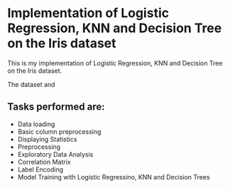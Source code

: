 # Implementation of Logistic Regression, KNN and Decision Tree on the Iris dataset

This is my implementation of Logistic Regression, KNN and Decision Tree on the Iris dataset.

The dataset and

## Tasks performed are:

<ul>
<li>Data loading</li>
<li> Basic column preprocessing</li>
<li>Displaying Statistics</li>
<li>Preprocessing</li>
<li>Exploratory Data Analysis</li>
<li>Correlation Matrix</li>
<li>Label Encoding</li>
<li>Model Training with Logistic Regressino, KNN and Decision Trees</li>
</ul>
